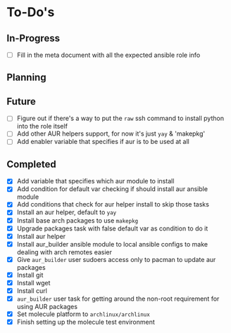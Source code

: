 To-Do's
=======

In-Progress
-----------

- [ ] Fill in the meta document with all the expected ansible role info


Planning
--------


Future
------

- [ ] Figure out if there's a way to put the `raw` ssh command to install python into the role itself
- [ ] Add other AUR helpers support, for now it's just `yay` & 'makepkg'
- [ ] Add enabler variable that specifies if aur is to be used at all

Completed
---------

- [x] Add variable that specifies which aur module to install
- [x] Add condition for default var checking if should install aur ansible module
- [x] Add conditions that check for aur helper install to skip those tasks
- [x] Install an aur helper, default to `yay`
- [x] Install base arch packages to use `makepkg`
- [x] Upgrade packages task with false default var as condition to do it
- [x] Install aur helper
- [x] Install aur_builder ansible module to local ansible configs to make dealing with arch remotes easier
- [x] Give `aur_builder` user sudoers access only to pacman to update aur packages
- [x] Install git
- [x] Install wget
- [x] Install curl
- [x] `aur_builder` user task for getting around the non-root requirement for using AUR packages
- [x] Set molecule platform to `archlinux/archlinux`
- [x] Finish setting up the molecule test environment